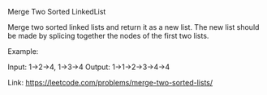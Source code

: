 Merge Two Sorted LinkedList

Merge two sorted linked lists and return it as a new list. The new list should be made by splicing together the nodes of the first two lists.

Example:

Input: 1->2->4, 1->3->4
Output: 1->1->2->3->4->4


Link: 
https://leetcode.com/problems/merge-two-sorted-lists/
